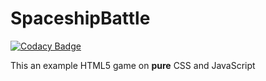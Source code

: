 # SpaceshipBattle

[![Codacy Badge](https://api.codacy.com/project/badge/Grade/189bf090dc7d4cbbbdc054a5763e6e5b)](https://www.codacy.com/manual/mezgoodle/SpaceshipBattle_HTML?utm_source=github.com&amp;utm_medium=referral&amp;utm_content=mezgoodle/SpaceshipBattle_HTML&amp;utm_campaign=Badge_Grade)

This an example HTML5 game on **pure** CSS and JavaScript
